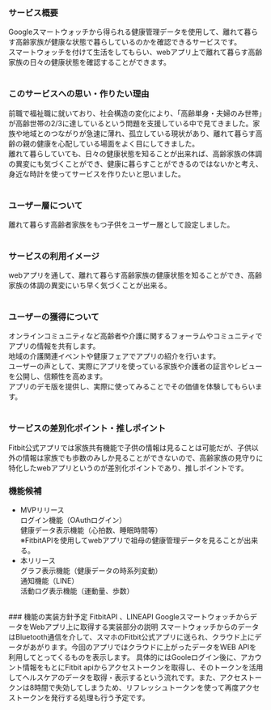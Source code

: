 ### サービス概要  
Googleスマートウォッチから得られる健康管理データを使用して、離れて暮らす高齢家族が健康な状態で暮らしているのかを確認できるサービスです。  
スマートウォッチを付けて生活をしてもらい、webアプリ上で離れて暮らす高齢家族の日々の健康状態を確認することができます。  
<br>
### このサービスへの思い・作りたい理由  
前職で福祉職に就いており、社会構造の変化により、「高齢単身・夫婦のみ世帯」が高齢世帯の2/3に達しているという問題を支援している中で見てきました。家族や地域とのつながりが急速に薄れ、孤立している現状があり、離れて暮らす高齢の親の健康を心配している場面をよく目にしてきました。  
離れて暮らしていても、日々の健康状態を知ることが出来れば、高齢家族の体調の異変にも気づくことができ、健康に暮らすことができるのではないかと考え、身近な時計を使ってサービスを作りたいと思いました。  
<br>
### ユーザー層について  
離れて暮らす高齢者家族をもつ子供をユーザー層として設定しました。  
<br>
### サービスの利用イメージ  
webアプリを通して、離れて暮らす高齢家族の健康状態を知ることができ、高齢家族の体調の異変にいち早く気づくことが出来る。  
<br>
### ユーザーの獲得について  
オンラインコミュニティなど高齢者や介護に関するフォーラムやコミュニティでアプリの情報を共有します。  
地域の介護関連イベントや健康フェアでアプリの紹介を行います。  
ユーザーの声として、実際にアプリを使っている家族や介護者の証言やレビューを公開し、信頼性を高めます。  
アプリのデモ版を提供し、実際に使ってみることでその価値を体験してもらいます。  
<br>
### サービスの差別化ポイント・推しポイント  
Fitbit公式アプリでは家族共有機能で子供の情報は見ることは可能だが、子供以外の情報は家族でも歩数のみしか見ることができないので、高齢家族の見守りに特化したwebアプリというのが差別化ポイントであり、推しポイントです。
<br>
### 機能候補  
* MVPリリース    
ログイン機能（OAuthログイン）      
健康データ表示機能（心拍数、睡眠時間等）  
※FitbitAPIを使用してwebアプリで祖母の健康管理データを見ることが出来る。  
* 本リリース  
グラフ表示機能（健康データの時系列変動）  
通知機能（LINE）  
活動ログ表示機能（運動量、歩数）  
<br>  
### 機能の実装方針予定   
FitbitAPI 、LINEAPI  
GoogleスマートウォッチからデータをWebアプリ上に取得する実装部分の説明  
スマートウォッチからのデータはBluetooth通信を介して、スマホのFitbit公式アプリに送られ、クラウド上にデータがあがります。今回のアプリではクラウドに上がったデータをWEB APIを利用してとってくるものを表示します。  
具体的にはGooleログイン後に、アカウント情報をもとにFitbit apiからアクセストークンを取得し、そのトークンを活用してヘルスケアのデータを取得・表示するという流れです。また、アクセストークンは8時間で失効してしまうため、リフレッシュトークンを使って再度アクセストークンを発行する処理も行う予定です。  